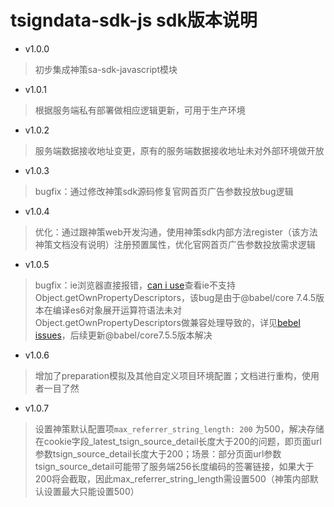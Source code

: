 # tsigndata-sdk-js sdk版本说明

- v1.0.0
> 初步集成神策sa-sdk-javascript模块

- v1.0.1
> 根据服务端私有部署做相应逻辑更新，可用于生产环境

- v1.0.2 
> 服务端数据接收地址变更，原有的服务端数据接收地址未对外部环境做开放

- v1.0.3
> bugfix：通过修改神策sdk源码修复官网首页广告参数投放bug逻辑

- v1.0.4
> 优化：通过跟神策web开发沟通，使用神策sdk内部方法register（该方法神策文档没有说明）注册预置属性，优化官网首页广告参数投放需求逻辑

- v1.0.5
> bugfix：ie浏览器直接报错，[can i use](https://www.caniuse.com/#search=getOwnPropertyDescriptors)查看ie不支持Object.getOwnPropertyDescriptors，该bug是由于@babel/core 7.4.5版本在编译es6对象展开运算符语法未对Object.getOwnPropertyDescriptors做兼容处理导致的，详见[bebel issues](https://github.com/babel/babel/issues/10183)，后续更新@babel/core7.5.5版本解决

- v1.0.6
> 增加了preparation模拟及其他自定义项目环境配置；文档进行重构，使用者一目了然

- v1.0.7
> 设置神策默认配置项`max_referrer_string_length: 200` 为500，解决存储在cookie字段_latest_tsign_source_detail长度大于200的问题，即页面url参数tsign_source_detail长度大于200；场景：部分页面url参数tsign_source_detail可能带了服务端256长度编码的签署链接，如果大于200将会截取，因此max_referrer_string_length需设置500（神策内部默认设置最大只能设置500）
```
